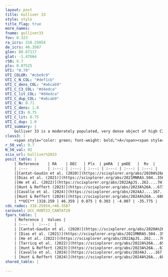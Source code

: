 ```yaml
---
layout: post
title: Gulliver 33
style: style
title_flag: true
more_names: 
fname: gulliver33
fov: 0.323
ra_icrs: 318.25854
de_icrs: 46.3587
glon: 88.67117
glat: -1.47664
r50: 9.7
plx: 0.87525
UTI: "0.79"
UTI_COLOR: "#cbe9c9"
UTI_C_N_COL: "#def1cb"
UTI_C_dens_COL: "#a6cab9"
UTI_C_C3_COL: "#d4edca"
UTI_C_lit_COL: "#d4edca"
UTI_C_dup_COL: "#a6cab9"
UTI_C_N: 0.71
UTI_C_dens: 1.0
UTI_C_C3: 0.75
UTI_C_lit: 0.75
UTI_C_dup: 1.0
UTI_summary: |
    Gulliver 33 is a moderately populated, very dense object of high C3 quality. It is well-studied in the literature.
class3: |
    <span style="color: green; font-weight: bold;">A</span><span style="color: #FFC300; font-weight: bold;">B</span>
r_50_val: 9.7
N_50_val: 92
scix_url: Gulliver%2033
posit_table: |
    | Reference    | RA    | DEC   | Plx  | pmRA  | pmDE   |  Rv  |
    | :---         | :---: | :---: | :---: | :---: | :---: | :---: |
    |[Cantat-Gaudin et al. (2020)](https://scixplorer.org/abs/2020A%26A...640A...1C) | 318.159 | 46.345 | 0.867 | 0.274 | -3.959 | -- |
    |[Dias et al. (2021)](https://scixplorer.org/abs/2021MNRAS.504..356D) | 318.093 | 46.332 | 0.865 | 0.291 | -3.968 | -- |
    |[He et al. (2022)](https://scixplorer.org/abs/2022ApJS..262....7H) | 318.227 | 46.363 | 0.884 | 0.303 | -4.016 | -- |
    |[Hunt & Reffert (2023)](https://scixplorer.org/abs/2023A%26A...673A.114H) | 318.233 | 46.366 | 0.874 | 0.293 | -4.022 | -25.878 |
    |[Cavallo et al. (2024)](https://scixplorer.org/abs/2024AJ....167...12C) | 318.11 | 46.265 | 0.873 | -- | -- | -- |
    |[Hunt & Reffert (2024)](https://scixplorer.org/abs/2024A%26A...686A..42H) | 318.233 | 46.366 | 0.874 | 0.293 | -4.022 | -25.878 |
    | **UCC** |318.259 | 46.359 | 0.875 | 0.303 | -4.007 | -35.775 | 
cds_radec: 318.25854,+46.3587
carousel: UCC_HUNT23_CANTAT20
fpars_table: |
    | Reference |  Values |
    | :---  |  :---:  |
    | [Cantat-Gaudin et al. (2020)](https://scixplorer.org/abs/2020A%26A...640A...1C) | `AVNN=0.69, DMNN=10.23, AgeNN=7.68` |
    | [Dias et al. (2021)](https://scixplorer.org/abs/2021MNRAS.504..356D) | `Av=1.224, Dist=1087, logage=7.72, [Fe/H]=0.13` |
    | [He et al. (2022)](https://scixplorer.org/abs/2022ApJS..262....7H) | `A0=1.7, logAge=7.65` |
    | [Tarricq et al. (2022)](https://scixplorer.org/abs/2022A%26A...659A..59T) | `Dist=1080, logAgeNN=7.7` |
    | [Hunt & Reffert (2023)](https://scixplorer.org/abs/2023A%26A...673A.114H) | `AV50=1.494, diffAV50=2.26, MOD50=10.201, logAge50=7.834` |
    | [Cavallo et al. (2024)](https://scixplorer.org/abs/2024AJ....167...12C) | `AV50=1.48, dMod50=10.42, logAge50=7.84, [Fe/H]50=-0.02` |
    | [Hunt & Reffert (2024)](https://scixplorer.org/abs/2024A%26A...686A..42H) | `MassJ=342.112` |
shared_table: |
    
---
```

